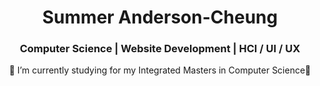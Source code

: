 <div align="center">
  <h1>Summer Anderson-Cheung</h1>
</div>
<div align="center">
  <h3>Computer Science | Website Development | HCI / UI / UX</h3>
  <p>🌱 I’m currently studying for my Integrated Masters in Computer Science🌱</p>
</div>

<!--
<a href="https://mygitstats.com">
https://api.mygitstats.com/svg/45010157
</a>

**SAndersonCheung/SAndersonCheung** is a ✨ _special_ ✨ repository because its `README.md` (this file) appears on your GitHub profile.

Here are some ideas to get you started:

- 🔭 I’m currently working on ...
- 🌱 I’m currently learning ...
- 👯 I’m looking to collaborate on ...
- 🤔 I’m looking for help with ...
- 💬 Ask me about ...
- 📫 How to reach me: ...
- 😄 Pronouns: ...
- ⚡ Fun fact: ...
-->
